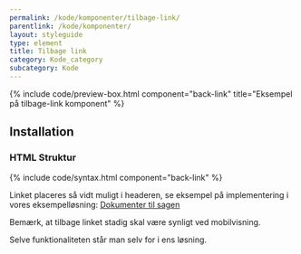```yaml
---
permalink: /kode/komponenter/tilbage-link/
parentlink: /kode/komponenter/
layout: styleguide
type: element
title: Tilbage link
category: Kode_category
subcategory: Kode
---
```


{% include code/preview-box.html component="back-link" title="Eksempel på tilbage-link komponent" %}

## Installation

### HTML Struktur

{% include code/syntax.html component="back-link" %}

Linket placeres så vidt muligt i headeren, se eksempel på implementering i vores eksempelløsning: <a href="/pages/eksempler/vedhaeft-fil/fil-1/">Dokumenter til sagen</a>

Bemærk, at tilbage linket stadig skal være synligt ved mobilvisning.

Selve funktionaliteten står man selv for i ens løsning.
